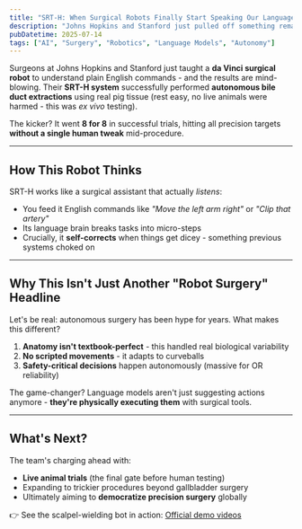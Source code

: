 ```yaml
---
title: "SRT-H: When Surgical Robots Finally Start Speaking Our Language"
description: "Johns Hopkins and Stanford just pulled off something remarkable: an AI-guided surgical robot that autonomously extracted bile ducts. Here's why this changes everything."
pubDatetime: 2025-07-14
tags: ["AI", "Surgery", "Robotics", "Language Models", "Autonomy"]
---
```


Surgeons at Johns Hopkins and Stanford just taught a **da Vinci surgical robot** to understand plain English commands - and the results are mind-blowing. Their **SRT-H system** successfully performed **autonomous bile duct extractions** using real pig tissue (rest easy, no live animals were harmed - this was *ex vivo* testing).  

The kicker? It went **8 for 8** in successful trials, hitting all precision targets **without a single human tweak** mid-procedure.  

---

## How This Robot Thinks  

SRT-H works like a surgical assistant that actually *listens*:  
- You feed it English commands like *"Move the left arm right"* or *"Clip that artery"*  
- Its language brain breaks tasks into micro-steps  
- Crucially, it **self-corrects** when things get dicey - something previous systems choked on  

---

## Why This Isn't Just Another "Robot Surgery" Headline  

Let's be real: autonomous surgery has been hype for years. What makes this different?  
1. **Anatomy isn't textbook-perfect** - this handled real biological variability  
2. **No scripted movements** - it adapts to curveballs  
3. **Safety-critical decisions** happen autonomously (massive for OR reliability)  

The game-changer? Language models aren't just suggesting actions anymore - **they're physically executing them** with surgical tools.  

---

## What's Next?  

The team's charging ahead with:  
- **Live animal trials** (the final gate before human testing)  
- Expanding to trickier procedures beyond gallbladder surgery  
- Ultimately aiming to **democratize precision surgery** globally  

👉 See the scalpel-wielding bot in action: [Official demo videos](https://h-surgical-robot-transformer.github.io/)  
